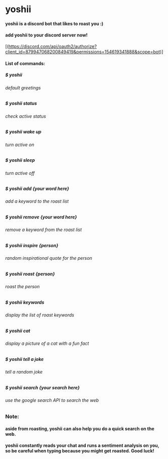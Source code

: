 # yoshii
#### yoshii is a discord bot that likes to roast you :)
#### add yoshii to your discord server now!
[(https://discord.com/api/oauth2/authorize?client_id=879947068200849419&permissions=154619341888&scope=bot)]

#### List of commands:
##### $ yoshii
###### *default greetings*
##### $ yoshii status
###### *check active status*
##### $ yoshii wake up
###### *turn active on*
##### $ yoshii sleep
###### *turn active off*
##### $ yoshii add {your word here}
###### *add a keyword to the roast list*
##### $ yoshii remove {your word here}
###### *remove a keyword from the roast list*
##### $ yoshii inspire {person}
###### *random inspirational quote for the person*
##### $ yoshii roast {person}
###### *roast the person*
##### $ yoshii keywords
###### *display the list of roast keywords*
##### $ yoshii cat
###### *display a picture of a cat with a fun fact*
##### $ yoshii tell a joke
###### *tell a random joke*
##### $ yoshii search {your search here}
###### *use the google search API to search the web*

### Note:
#### aside from roasting, yoshii can also help you do a quick search on the web.
#### yoshii constantly reads your chat and runs a sentiment analysis on you, so be careful when typing because you might get roasted. Good luck!
